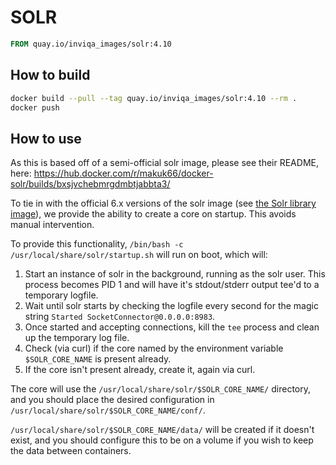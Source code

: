 # SOLR

```Dockerfile
FROM quay.io/inviqa_images/solr:4.10
```

## How to build
```bash
docker build --pull --tag quay.io/inviqa_images/solr:4.10 --rm .
docker push
```

## How to use

As this is based off of a semi-official solr image, please see their README, here:
https://hub.docker.com/r/makuk66/docker-solr/builds/bxsjvchebmrgdmbtjabbta3/

To tie in with the official 6.x versions of the solr image
(see [the Solr library image](https://hub.docker.com/_/solr/)), we provide the ability to create a core on startup.
This avoids manual intervention.

To provide this functionality, `/bin/bash -c /usr/local/share/solr/startup.sh` will run on boot, which will:

1. Start an instance of solr in the background, running as the solr user. This process becomes PID 1 and will have it's
   stdout/stderr output tee'd to a temporary logfile.
2. Wait until solr starts by checking the logfile every second for the magic string
   `Started SocketConnector@0.0.0.0:8983`.
3. Once started and accepting connections, kill the `tee` process and clean up the temporary log file.
4. Check (via curl) if the core named by the environment variable `$SOLR_CORE_NAME` is present already.
5. If the core isn't present already, create it, again via curl.

The core will use the `/usr/local/share/solr/$SOLR_CORE_NAME/` directory, and you should place the desired configuration
in `/usr/local/share/solr/$SOLR_CORE_NAME/conf/`.

`/usr/local/share/solr/$SOLR_CORE_NAME/data/` will be created if it doesn't exist, and you should configure this to be
on a volume if you wish to keep the data between containers.
